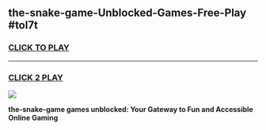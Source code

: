
## the-snake-game-Unblocked-Games-Free-Play #tol7t
<h3>
<a href="https://us.freeplayer.one?title=the-snake-game&ref=9M">CLICK TO PLAY</a></h3>
<hr>

<h3>
<a href="https://us.freeplayer.one?title=the-snake-game&ref=9M">CLICK 2 PLAY</a>
  
</h3>

<a href="https://us.freeplayer.one?title=the-snake-game&ref=9M"><img src="https://clearcache.store/games.png"></a>


**the-snake-game games unblocked: Your Gateway to Fun and Accessible Online Gaming**
